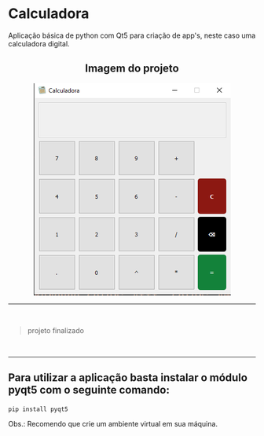 <h1>Calculadora</h1>

<p>Aplicação básica de python com Qt5 para criação de app's, neste caso uma
calculadora digital.</p>

<div align=center>

<h2>
Imagem do projeto
</h2>

![imagem_calculadora](./images/image_project.png)

</div>

<hr>

<br>

>projeto finalizado

<br>

<hr>

<h2>
Para utilizar a aplicação basta instalar o módulo pyqt5 com o seguinte comando:
</h2>

```
pip install pyqt5
```

<p>Obs.: Recomendo que crie um ambiente virtual em sua máquina.</p>